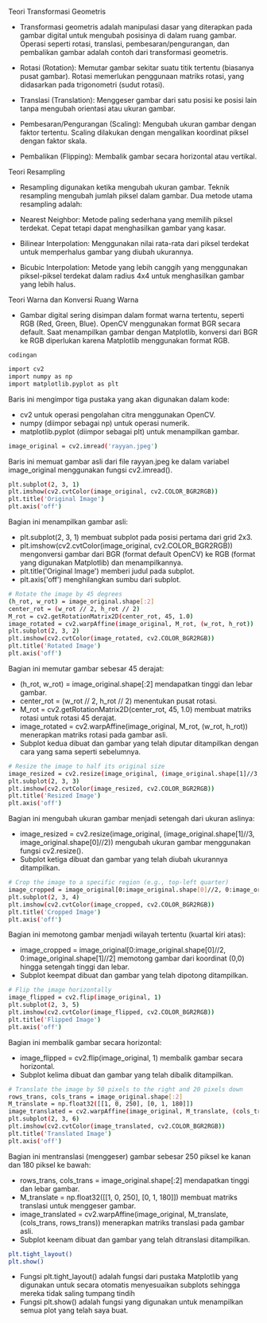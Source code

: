 Teori Transformasi Geometris
- Transformasi geometris adalah manipulasi dasar yang diterapkan pada gambar digital untuk mengubah posisinya di dalam ruang gambar. Operasi seperti rotasi, translasi, pembesaran/pengurangan, dan pembalikan gambar adalah contoh dari transformasi geometris.

- Rotasi (Rotation): Memutar gambar sekitar suatu titik tertentu (biasanya pusat gambar). Rotasi memerlukan penggunaan matriks rotasi, yang didasarkan pada trigonometri (sudut rotasi).
- Translasi (Translation): Menggeser gambar dari satu posisi ke posisi lain tanpa mengubah orientasi atau ukuran gambar.
- Pembesaran/Pengurangan (Scaling): Mengubah ukuran gambar dengan faktor tertentu. Scaling dilakukan dengan mengalikan koordinat piksel dengan faktor skala.
- Pembalikan (Flipping): Membalik gambar secara horizontal atau vertikal.

Teori Resampling
- Resampling digunakan ketika mengubah ukuran gambar. Teknik resampling mengubah jumlah piksel dalam gambar. Dua metode utama resampling adalah:

- Nearest Neighbor: Metode paling sederhana yang memilih piksel terdekat. Cepat tetapi dapat menghasilkan gambar yang kasar.
- Bilinear Interpolation: Menggunakan nilai rata-rata dari piksel terdekat untuk memperhalus gambar yang diubah ukurannya.
- Bicubic Interpolation: Metode yang lebih canggih yang menggunakan piksel-piksel terdekat dalam radius 4x4 untuk menghasilkan gambar yang lebih halus.

Teori Warna dan Konversi Ruang Warna
- Gambar digital sering disimpan dalam format warna tertentu, seperti RGB (Red, Green, Blue). OpenCV menggunakan format BGR secara default. Saat menampilkan gambar dengan Matplotlib, konversi dari BGR ke RGB diperlukan karena Matplotlib menggunakan format RGB.

``` codingan ```

``` bash
import cv2
import numpy as np
import matplotlib.pyplot as plt
```
Baris ini mengimpor tiga pustaka yang akan digunakan dalam kode:

- cv2 untuk operasi pengolahan citra menggunakan OpenCV.
- numpy (diimpor sebagai np) untuk operasi numerik.
- matplotlib.pyplot (diimpor sebagai plt) untuk menampilkan gambar.

```bash
image_original = cv2.imread('rayyan.jpeg')
```
Baris ini memuat gambar asli dari file rayyan.jpeg ke dalam variabel image_original menggunakan fungsi cv2.imread().

```bash
plt.subplot(2, 3, 1)
plt.imshow(cv2.cvtColor(image_original, cv2.COLOR_BGR2RGB))
plt.title('Original Image')
plt.axis('off')
```
Bagian ini menampilkan gambar asli:

- plt.subplot(2, 3, 1) membuat subplot pada posisi pertama dari grid 2x3.
- plt.imshow(cv2.cvtColor(image_original, cv2.COLOR_BGR2RGB)) mengonversi gambar dari BGR (format default OpenCV) ke RGB (format yang digunakan Matplotlib) dan menampilkannya.
- plt.title('Original Image') memberi judul pada subplot.
- plt.axis('off') menghilangkan sumbu dari subplot.

```bash
# Rotate the image by 45 degrees
(h_rot, w_rot) = image_original.shape[:2]
center_rot = (w_rot // 2, h_rot // 2)
M_rot = cv2.getRotationMatrix2D(center_rot, 45, 1.0)
image_rotated = cv2.warpAffine(image_original, M_rot, (w_rot, h_rot))
plt.subplot(2, 3, 2)
plt.imshow(cv2.cvtColor(image_rotated, cv2.COLOR_BGR2RGB))
plt.title('Rotated Image')
plt.axis('off')
```
Bagian ini memutar gambar sebesar 45 derajat:

- (h_rot, w_rot) = image_original.shape[:2] mendapatkan tinggi dan lebar gambar.
- center_rot = (w_rot // 2, h_rot // 2) menentukan pusat rotasi.
- M_rot = cv2.getRotationMatrix2D(center_rot, 45, 1.0) membuat matriks rotasi untuk rotasi 45 derajat.
- image_rotated = cv2.warpAffine(image_original, M_rot, (w_rot, h_rot)) menerapkan matriks rotasi pada gambar asli.
- Subplot kedua dibuat dan gambar yang telah diputar ditampilkan dengan cara yang sama seperti sebelumnya.

```bash
# Resize the image to half its original size
image_resized = cv2.resize(image_original, (image_original.shape[1]//3, image_original.shape[0]//2))
plt.subplot(2, 3, 3)
plt.imshow(cv2.cvtColor(image_resized, cv2.COLOR_BGR2RGB))
plt.title('Resized Image')
plt.axis('off')
```
Bagian ini mengubah ukuran gambar menjadi setengah dari ukuran aslinya:

- image_resized = cv2.resize(image_original, (image_original.shape[1]//3, image_original.shape[0]//2)) mengubah ukuran gambar menggunakan fungsi cv2.resize().
- Subplot ketiga dibuat dan gambar yang telah diubah ukurannya ditampilkan.

```bash
# Crop the image to a specific region (e.g., top-left quarter)
image_cropped = image_original[0:image_original.shape[0]//2, 0:image_original.shape[1]//2]
plt.subplot(2, 3, 4)
plt.imshow(cv2.cvtColor(image_cropped, cv2.COLOR_BGR2RGB))
plt.title('Cropped Image')
plt.axis('off')
```
Bagian ini memotong gambar menjadi wilayah tertentu (kuartal kiri atas):

- image_cropped = image_original[0:image_original.shape[0]//2, 0:image_original.shape[1]//2] memotong gambar dari koordinat (0,0) hingga setengah tinggi dan lebar.
- Subplot keempat dibuat dan gambar yang telah dipotong ditampilkan.

```bash
# Flip the image horizontally
image_flipped = cv2.flip(image_original, 1)
plt.subplot(2, 3, 5)
plt.imshow(cv2.cvtColor(image_flipped, cv2.COLOR_BGR2RGB))
plt.title('Flipped Image')
plt.axis('off')
```
Bagian ini membalik gambar secara horizontal:

- image_flipped = cv2.flip(image_original, 1) membalik gambar secara horizontal.
- Subplot kelima dibuat dan gambar yang telah dibalik ditampilkan.

```bash
# Translate the image by 50 pixels to the right and 20 pixels down
rows_trans, cols_trans = image_original.shape[:2]
M_translate = np.float32([[1, 0, 250], [0, 1, 180]])
image_translated = cv2.warpAffine(image_original, M_translate, (cols_trans, rows_trans))
plt.subplot(2, 3, 6)
plt.imshow(cv2.cvtColor(image_translated, cv2.COLOR_BGR2RGB))
plt.title('Translated Image')
plt.axis('off')
```
Bagian ini mentranslasi (menggeser) gambar sebesar 250 piksel ke kanan dan 180 piksel ke bawah:

- rows_trans, cols_trans = image_original.shape[:2] mendapatkan tinggi dan lebar gambar.
- M_translate = np.float32([[1, 0, 250], [0, 1, 180]]) membuat matriks translasi untuk menggeser gambar.
- image_translated = cv2.warpAffine(image_original, M_translate, (cols_trans, rows_trans)) menerapkan matriks translasi pada gambar asli.
- Subplot keenam dibuat dan gambar yang telah ditranslasi ditampilkan.

```bash
plt.tight_layout()
plt.show()
```
- Fungsi plt.tight_layout() adalah fungsi dari pustaka Matplotlib yang digunakan untuk secara otomatis menyesuaikan subplots sehingga mereka tidak saling tumpang tindih
- Fungsi plt.show() adalah fungsi yang digunakan untuk menampilkan semua plot yang telah saya buat.